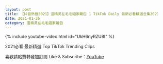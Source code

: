 ```yaml
---
layout: post
title: 【抖音熱搜2021】温精灵在毛毛姐家藏包 1 TikTok Daily 最新必看精選合集2021 01 26
date: 2021-01-26
category: 温精灵在毛毛姐家藏包
---
```


{% include youtube-video.html id="UkH6nyRZU8I" %}

2021必看 最新精選 Top TikTok Trending Clips

喜歡請點贊轉發加訂閱 Like & Subscribe：[YouTube](https://www.youtube.com/channel/UCAoR7VcanIPd04uEq_GIylA/videos)

